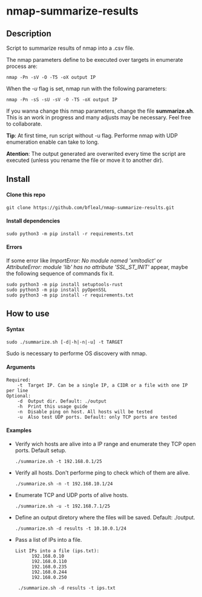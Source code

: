 # nmap-summarize-results

## Description

Script to summarize results of nmap into a .csv file.

The nmap parameters define to be executed over targets in enumerate process are: 
	
	nmap -Pn -sV -O -T5 -oX output IP
	
When the *-u* flag is set, nmap run with the following parameters:

	nmap -Pn -sS -sU -sV -O -T5 -oX output IP
	
If you wanna change this nmap parameters, change the file **summarize.sh**. This is an work in progress and many adjusts may be necessary. Feel free to collaborate.

**Tip**: At first time, run script without -u flag. Performe nmap with UDP enumeration enable can take to long.

**Atention**: The output generated are overwrited every time the script are executed (unless you rename the file or move it to another dir).

	
## Install 

#### Clone this repo

	git clone https://github.com/bfleal/nmap-summarize-results.git
	
#### Install dependencies 

	sudo python3 -m pip install -r requirements.txt


#### Errors

If some error like *ImportError: No module named 'xmltodict'* or *AttributeError: module 'lib' has no attribute 'SSL_ST_INIT'* appear, maybe the following sequence of commands fix it.

	sudo python3 -m pip install setuptools-rust
	sudo python3 -m pip install pyOpenSSL
	sudo python3 -m pip install -r requirements.txt


## How to use

#### Syntax

	sudo ./summarize.sh [-d|-h|-n|-u] -t TARGET
	
Sudo is necessary to performe OS discovery with nmap.

#### Arguments

	Required:
		-t	Target IP. Can be a single IP, a CIDR or a file with one IP per line
	Optional:
		-d	Output dir. Default: ./output
		-h	Print this usage guide
		-n	Disable ping on host. All hosts will be tested
		-u	Also test UDP ports. Default: only TCP ports are tested

#### Examples

* Verify wich hosts are alive into a IP range and enumerate they TCP open ports. Default setup.

      ./summarize.sh -t 192.168.0.1/25

* Verify all hosts. Don't performe ping to check which of them are alive. 

      ./summarize.sh -n -t 192.168.10.1/24
      
* Enumerate TCP and UDP ports of alive hosts.

      ./summarize.sh -u -t 192.168.7.1/25
      
* Define an output diretory where the files will be saved. Default: ./output.

      ./summarize.sh -d results -t 10.10.0.1/24
      
* Pass a list of IPs into a file.
      
      List IPs into a file (ips.txt):
       		192.168.0.10
       		192.168.0.110
       		192.168.0.235
       		192.168.0.244
       		192.168.0.250
       
       ./summarize.sh -d results -t ips.txt
   
